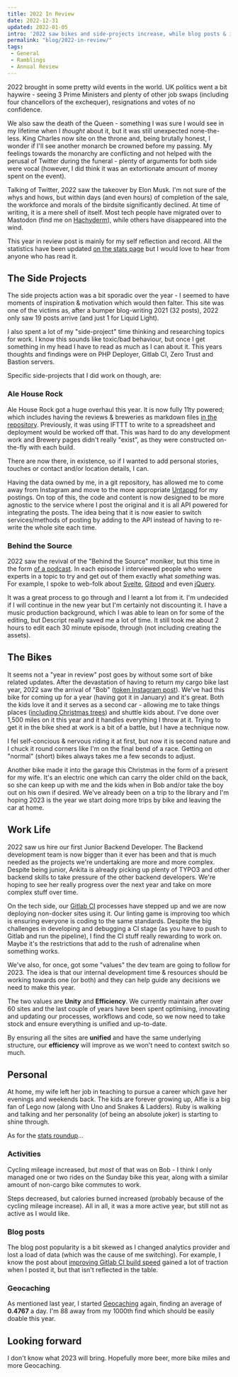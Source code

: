 ```yaml
---
title: 2022 In Review
date: 2022-12-31
updated: 2022-01-05
intro: '2022 saw bikes and side-projects increase, while blog posts & instagram declined'
permalink: "blog/2022-in-review/"
tags:
 - General
 - Ramblings
 - Annual Review
---
```


2022 brought in some pretty wild events in the world. UK politics went a bit haywire - seeing 3 Prime Ministers and plenty of other job swaps (including four chancellors of the exchequer), resignations and votes of no confidence.

We also saw the death of the Queen - something I was sure I would see in my lifetime when I _thought_ about it, but it was still unexpected none-the-less. King Charles now site on the throne and, being brutally honest, I wonder if I'll see another monarch be crowned before my passing. My feelings towards the monarchy are conflicting and not helped with the perusal of Twitter during the funeral - plenty of arguments for both side were vocal (however, I did think it was an extortionate amount of money spent on the event).

Talking of Twitter, 2022 saw the takeover by Elon Musk. I'm not sure of the whys and hows, but within days (and even hours) of completion of the sale, the workforce and morals of the birdsite significantly declined. At time of writing, it is a mere shell of itself. Most tech people have migrated over to Mastodon (find me on [Hachyderm](https://hachyderm.io/@mikestreety/)), while others have disappeared into the wind.

This year in review post is mainly for my self reflection and record. All the statistics have been updated [on the stats page](/stats/) but I would love to hear from anyone who has read it.

## The Side Projects

The side projects action was a bit sporadic over the year - I seemed to have moments of inspiration & motivation which would then falter. This site was one of the victims as, after a bumper blog-writing 2021 (32 posts), 2022 only saw 19 posts arrive (and just 1 for Liquid Light).

I also spent a lot of my "side-project" time thinking and researching topics for work. I know this sounds like toxic/bad behaviour, but once I get something in my head I have to read as much as I can about it. This years thoughts and findings were on PHP Deployer, Gitlab CI, Zero Trust and Bastion servers.

Specific side-projects that I did work on though, are:

### Ale House Rock

Ale House Rock got a huge overhaul this year. It is now fully 11ty powered; which includes having the reviews & breweries as markdown files [in the repository](https://gitlab.com/mikestreety-sites/ale-house-rock). Previously, it was using IFTTT to write to a spreadsheet and deployment would be worked off that. This was hard to do any development work and Brewery pages didn't really "exist", as they were constructed on-the-fly with each build.

There are now there, in existence, so if I wanted to add personal stories, touches or contact and/or location details, I can.

Having the data owned by me, in a git repository, has allowed me to come away from Instagram and move to the more appropriate [Untappd](https://untappd.com/user/mikestreety) for my postings. On top of this, the code and content is now designed to be more agnostic to the service where I post the original and it is all API powered for integrating the posts. The idea being that it is now easier to switch services/methods of posting by adding to the API instead of having to re-write the whole site each time.

### Behind the Source

2022 saw the revival of the "Behind the Source" moniker, but this time in the form [of a podcast](https://www.behindthesource.co.uk/podcasts/). In each episode I interviewed people who were experts in a topic to try and get out of them exactly what _something_ was. For example, I spoke to web-folk about [Svelte](https://www.behindthesource.co.uk/podcasts/s02e05-svelte-with-brittney-and-willow/), [Gitpod](https://www.behindthesource.co.uk/podcasts/s02e02-gitpod-with-pauline-narvas/) and even [jQuery](https://www.behindthesource.co.uk/podcasts/s02e03-jquery-with-tomasz-lakomy/).

It was a great process to go through and I learnt a lot from it. I'm undecided if I will continue in the new year but I'm certainly not discounting it. I have a music production background, which I was able to lean on for some of the editing, but Descript really saved me a lot of time. It still took me about 2 hours to edit each 30 minute episode, through (not including creating the assets).

## The Bikes

It seems not a "year in review" post goes by without some sort of bike related updates. After the devastation of having to return my cargo bike last year, 2022 saw the arrival of "Bob" ([token Instagram post](https://www.instagram.com/p/CZFyzq7o6nv/)). We've had this bike for coming up for a year (having got it in January) and it's great. Both the kids love it and it serves as a second car - allowing me to take things places ([including Christmas trees](https://hachyderm.io/@mikestreety/109449791109715324)) and shuttle kids about. I've done over 1,500 miles on it this year and it handles everything I throw at it. Trying to get it in the bike shed at work is a bit of a battle, but I have a technique now.

I fel self-concious & nervous riding it at first, but now it is second nature and I chuck it round corners like I'm on the final bend of a race. Getting on "normal" (short) bikes always takes me a few seconds to adjust.

Another bike made it into the garage this Christmas in the form of a present for my wife. It's an electric one which can carry the older child on the back, so she can keep up with me and the kids when in Bob and/or take the boy out on his own if desired. We've already been on a trip to the library and I'm hoping 2023 is the year we start doing more trips by bike and leaving the car at home.

## Work Life

2022 saw us hire our first Junior Backend Developer. The Backend development team is now bigger than it ever has been and that is much needed as the projects we're undertaking are more and more complex. Despite being junior, Ankita is already picking up plenty of TYPO3 and other backend skills to take pressure of the other backend developers. We're hoping to see her really progress over the next year and take on more complex stuff over time.

On the tech side, our [Gitlab CI](/category/gitlab-ci/) processes have stepped up and we are now deploying non-docker sites using it. Our linting game is improving too which is ensuring everyone is coding to the same standards. Despite the big challenges in developing and debugging a CI stage (as you have to push to Gitlab and run the pipeline), I find the CI stuff really rewarding to work on. Maybe it's the restrictions that add to the rush of adrenaline when something works.

We've also, for once, got some "values" the dev team are going to follow for 2023. The idea is that our internal development time & resources should be working towards one (or both) and they can help guide any decisions we need to make this year.

The two values are **Unity** and **Efficiency**. We currently maintain after over 60 sites and the last couple of years have been spent optimising, innovating and updating our processes, workflows and code, so we now need to take stock and ensure everything is unified and up-to-date.

By ensuring all the sites are **unified** and have the same underlying structure, our **efficiency** will improve as we won't need to context switch so much.

## Personal

At home, my wife left her job in teaching to pursue a career which gave her evenings and weekends back. The kids are forever growing up, Alfie is a big fan of Lego now (along with Uno and Snakes & Ladders). Ruby is walking and talking and her personality (of being an absolute joker) is starting to shine through.

As for the [stats roundup](/stats/)...

### Activities

Cycling mileage increased, but _most_ of that was on Bob - I think I only managed one or two rides on the Sunday bike this year, along with a similar amount of non-cargo bike commutes to work.

Steps decreased, but calories burned increased (probably because of the cycling mileage increase). All in all, it was a more active year, but still not as active as I would like.

### Blog posts

The blog post popularity is a bit skewed as I changed analytics provider and lost a load of data (which was the cause of me switching). For example, I know the post about [improving Gitlab CI build speed](/blog/how-i-improved-the-speed-of-docker-builds-in-gitlab-ci/) gained a lot of traction when I posted it, but that isn't reflected in the table.

### Geocaching

As mentioned last year, I started [Geocaching](https://www.geocaching.com/) again, finding an average of **0.4767** a day. I'm 88 away from my 1000th find which should be easily doable this year.


## Looking forward

I don't know what 2023 will bring. Hopefully more beer, more bike miles and more Geocaching.
